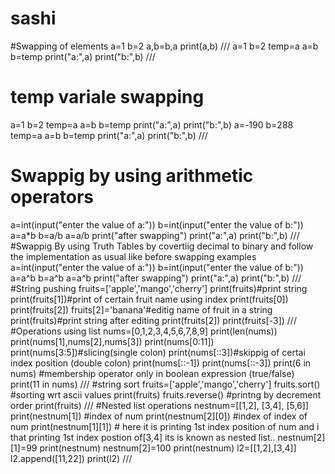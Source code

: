 # sashi
#Swapping of elements
a=1
b=2
a,b=b,a
print(a,b)
///
a=1
b=2
temp=a
a=b
b=temp
print("a:",a)
print("b:",b)
///
# temp variale swapping
a=1
b=2
temp=a
a=b
b=temp
print("a:",a)
print("b:",b)
a=-190
b=288
temp=a
a=b
b=temp
print("a:",a)
print("b:",b)
///
# Swappig by using arithmetic operators
a=int(input("enter the value of a:"))
b=int(input("enter the value of b:"))
a=a*b
b=a/b
a=a/b
print("after swapping")
print("a:",a)
print("b:",b)
///
#Swappig By using Truth Tables by covertiig decimal to binary and follow the implementation as
usual like before swapping examples
a=int(input("enter the value of a:"))
b=int(input("enter the value of b:"))
a=a^b
b=a^b
a=a^b
print("after swapping")
print("a:",a)
print("b:",b)
///
#String pushing
fruits=['apple','mango','cherry']
print(fruits)#print string
print(fruits[1])#print of certain fruit name using index
print(fruits[0])
print(fruits[2])
fruits[2]='banana'#editig name of fruit in a string
print(fruits)#print string after editing
print(fruits[2])
print(fruits[-3])
///
#Operations using list
nums=[0,1,2,3,4,5,6,7,8,9]
print(len(nums))
print(nums[1],nums[2],nums[3])
print(nums[0:11])
print(nums[3:5])#slicing(single colon)
print(nums[::3])#skippig of certai index position (double colon)
print(nums[::-1])
print(nums[::-3])
print(6 in nums) #membership operator only in boolean expression (true/false)
print(11 in nums)
///
#string sort
fruits=['apple','mango','cherry']
fruits.sort() #sorting wrt ascii values
print(fruits)
fruits.reverse() #printng by decrement order
print(fruits)
///
#Nested list operations
nestnum=[[1,2], [3,4], [5,6]]
print(nestnum[1]) #index of num
print(nestnum[2][0]) #index of index of num
print(nestnum[1][1]) # here it is printing 1st index position of num and i that printing 1st index postion of[3,4] its is known as nested list..
nestnum[2][1]=99
print(nestnum)
nestnum[2]=100
print(nestnum)
l2=[[1,2],[3,4]]
l2.append([11,22])
print(l2)
///
